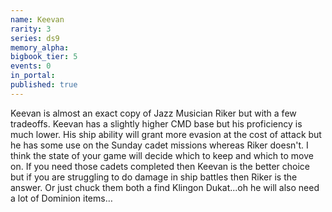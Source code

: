 ```yaml
---
name: Keevan
rarity: 3
series: ds9
memory_alpha:
bigbook_tier: 5
events: 0
in_portal:
published: true
---
```


Keevan is almost an exact copy of Jazz Musician Riker but with a few tradeoffs. Keevan has a slightly higher CMD base but his proficiency is much lower. His ship ability will grant more evasion at the cost of attack but he has some use on the Sunday cadet missions whereas Riker doesn't. I think the state of your game will decide which to keep and which to move on. If you need those cadets completed then Keevan is the better choice but if you are struggling to do damage in ship battles then Riker is the answer. Or just chuck them both a find Klingon Dukat...oh he will also need a lot of Dominion items…
